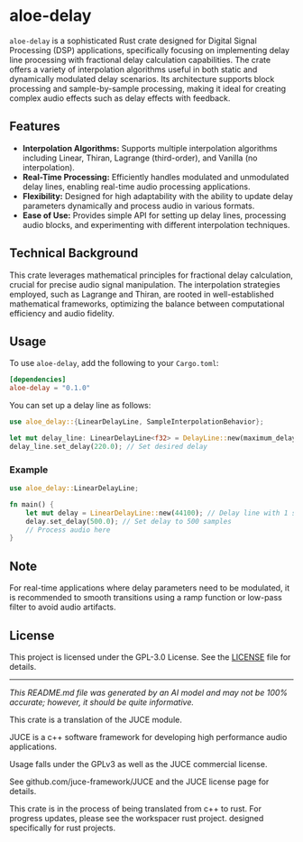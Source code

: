 # aloe-delay

`aloe-delay` is a sophisticated Rust crate designed for Digital Signal Processing (DSP) applications, specifically focusing on implementing delay line processing with fractional delay calculation capabilities. The crate offers a variety of interpolation algorithms useful in both static and dynamically modulated delay scenarios. Its architecture supports block processing and sample-by-sample processing, making it ideal for creating complex audio effects such as delay effects with feedback.

## Features

- **Interpolation Algorithms:** Supports multiple interpolation algorithms including Linear, Thiran, Lagrange (third-order), and Vanilla (no interpolation).
- **Real-Time Processing:** Efficiently handles modulated and unmodulated delay lines, enabling real-time audio processing applications.
- **Flexibility:** Designed for high adaptability with the ability to update delay parameters dynamically and process audio in various formats.
- **Ease of Use:** Provides simple API for setting up delay lines, processing audio blocks, and experimenting with different interpolation techniques.

## Technical Background

This crate leverages mathematical principles for fractional delay calculation, crucial for precise audio signal manipulation. The interpolation strategies employed, such as Lagrange and Thiran, are rooted in well-established mathematical frameworks, optimizing the balance between computational efficiency and audio fidelity.

## Usage

To use `aloe-delay`, add the following to your `Cargo.toml`:

```toml
[dependencies]
aloe-delay = "0.1.0"
```

You can set up a delay line as follows:

```rust
use aloe_delay::{LinearDelayLine, SampleInterpolationBehavior};

let mut delay_line: LinearDelayLine<f32> = DelayLine::new(maximum_delay_in_samples);
delay_line.set_delay(220.0); // Set desired delay
```

### Example

```rust
use aloe_delay::LinearDelayLine;

fn main() {
    let mut delay = LinearDelayLine::new(44100); // Delay line with 1 second max delay at 44.1kHz sample rate
    delay.set_delay(500.0); // Set delay to 500 samples
    // Process audio here
}
```

## Note
For real-time applications where delay parameters need to be modulated, it is recommended to smooth transitions using a ramp function or low-pass filter to avoid audio artifacts.

## License

This project is licensed under the GPL-3.0 License. See the [LICENSE](https://github.com/klebs6/aloe-rs/blob/main/LICENSE) file for details.

---

*This README.md file was generated by an AI model and may not be 100% accurate; however, it should be quite informative.*

This crate is a translation of the JUCE module.

JUCE is a c++ software framework for developing high performance audio applications.

Usage falls under the GPLv3 as well as the JUCE commercial license.

See github.com/juce-framework/JUCE and the JUCE license page for details.

This crate is in the process of being translated from c++ to rust. For progress updates, please see the workspacer rust project. designed specifically for rust projects.
